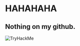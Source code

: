 <h1>HAHAHAHA</h1>

<h2>Nothing on my github.</h2>

<img src="https://tryhackme-badges.s3.amazonaws.com/merugolang.png" alt="TryHackMe">
